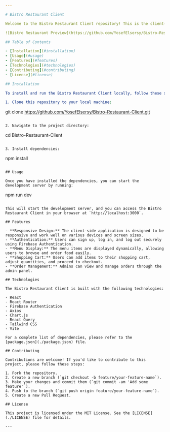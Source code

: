 ```yaml
---

# Bistro Restaurant Client

Welcome to the Bistro Restaurant Client repository! This is the client-side application for Bistro Restaurant, built with React and other technologies.

![Bistro Restaurant Preview](https://github.com/YosefElsersy/Bistro-Restaurant-Client/assets/124294506/105ec143-cdad-4c56-9b23-1116d01b8f50)

## Table of Contents

- [Installation](#installation)
- [Usage](#usage)
- [Features](#features)
- [Technologies](#technologies)
- [Contributing](#contributing)
- [License](#license)

## Installation

To install and run the Bistro Restaurant Client locally, follow these steps:

1. Clone this repository to your local machine:

   ```
   git clone https://github.com/YosefElsersy/Bistro-Restaurant-Client.git
   ```

2. Navigate to the project directory:

   ```
   cd Bistro-Restaurant-Client
   ```

3. Install dependencies:

   ```
   npm install
   ```

## Usage

Once you have installed the dependencies, you can start the development server by running:

```
npm run dev
```

This will start the development server, and you can access the Bistro Restaurant Client in your browser at `http://localhost:3000`.

## Features

- **Responsive Design:** The client-side application is designed to be responsive and work well on various devices and screen sizes.
- **Authentication:** Users can sign up, log in, and log out securely using Firebase Authentication.
- **Menu Display:** The menu items are displayed dynamically, allowing users to browse and order food easily.
- **Shopping Cart:** Users can add items to their shopping cart, adjust quantities, and proceed to checkout.
- **Order Management:** Admins can view and manage orders through the admin panel.

## Technologies

The Bistro Restaurant Client is built with the following technologies:

- React
- React Router
- Firebase Authentication
- Axios
- Chart.js
- React Query
- Tailwind CSS
- Vite

For a complete list of dependencies, please refer to the [package.json](./package.json) file.

## Contributing

Contributions are welcome! If you'd like to contribute to this project, please follow these steps:

1. Fork the repository.
2. Create a new branch (`git checkout -b feature/your-feature-name`).
3. Make your changes and commit them (`git commit -am 'Add some feature'`).
4. Push to the branch (`git push origin feature/your-feature-name`).
5. Create a new Pull Request.

## License

This project is licensed under the MIT License. See the [LICENSE](./LICENSE) file for details.

---
```

